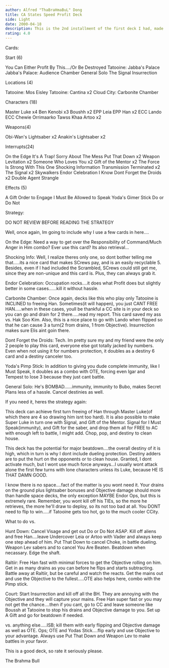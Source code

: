 ```yaml
---
author: Alfred "ThaBraHmaBuL" Dong
title: CA States Speed Profit Deck
side: Light
date: 2000-04-18
description: This is the 2nd installment of the first deck I had, made specially for states and all.
rating: 4.0
---
```

Cards: 

Start (6)

You Can Either Profit By This..../Or Be Destroyed
Tatooine: Jabba's Palace
Jabba's Palace: Audience Chamber
General Solo
The Signal
Insurrection

Locations (4)

Tatooine: Mos Eisley
Tatooine: Cantina x2
Cloud City: Carbonite Chamber

Characters (18)

Master Luke x4
Ben Kenobi x3
Boushh x2
EPP Leia
EPP Han x2
ECC Lando
ECC Chewie
Orrimaarko
Tawss Khaa
Artoo x2

Weapons(4)

Obi-Wan's Lightsaber x2
Anakin's Lightsaber x2

Interrupts(24)

On the Edge
It's A Trap!
Sorry About The Mess
Put That Down x2
Weapon Levitation x2
Someone Who Loves You x2
Gift of the Mentor x2
The Force Is Strong With This One
Shocking Information
Transmission Terminated x2
The Signal x2
Skywalkers
Endor Celebration
I Know
Dont Forget the Droids x2
Double Agent
Strangle

Effects (5)

A Gift
Order to Engage
I Must Be Allowed to Speak
Yoda's Gimer Stick
Do or Do Not




Strategy: 

DO NOT REVIEW BEFORE READING THE STRATEGY


Well, once again, Im going to include why I use a few cards in here....

On the Edge: Need a way to get over the Responsibility of Command/Much Anger in Him combo? Ever use this card? Its also retrieval...

Shocking Info: Well, I realize theres only one, so dont bother telling me that.....its a nice card that makes SCrews pay, and is an easily recyclable 5. Besides, even if I had included the Scrambled, SCrews could still get me, since they are non-unique and this card is. Plus, they can always grab it.

Endor Celebration: Occupation rocks....it does what Profit does but slightly better in some cases......kill it without hassle.

Carbonite Chamber: Once again, decks like this who play only Tatooine is INCLINED to freeing Han. Sometimes(it will happen), you just CANT FREE HAN.....when in these cases, youll be thankful a CC site is in your deck so you can go and drain for 2 there.....read my report. This card saved my ass vs. Hak Soo Kim. Also, this is a nice place to go with Lando when flipped so that he can cause 3 a turn(2 from drains, 1 from Objective). Insurrection makes sure Elis aint goin there.

Dont Forget the Droids: Tech. Im pretty sure my and my friend were the only 2 people to play this card, everyone else got totally jacked by numbers. Even when not using it for numbers protection, it doubles as a destiny 6 card and a destiny canceler too.

Yoda's Pimp Stick: In addition to giving you dude complete immunity, like I Must Speak, it doubles as a combo with OTE, forcing even Igar and Tempest to lose 3 because they just cant battle.

General Solo: He's BOMBAD......immunity, immunity to Bubo, makes Secret Plans less of a hassle. Cancel destinies as well.


If you need it, heres the strategy again:

This deck can achieve first turn freeing of Han through Master Luke(of which there are 4 so drawing him isnt too hard). It is also possible to make Super Luke in turn one with Signal, and Gift of the Mentor. Signal for I Must Speak(immunity), and Gift for the saber, and drop them all for FREE to AC with enough left to battle, I might add. Chop, pop, and destiny to clean house.

This deck has the potential for major beatdown....the overall destiny of it is high, which in turn is why I dont include dueling protection. Destiny adders are to put the hurt on the opponents or to clean house. Granted, I dont activate much, but I wont use much force anyways...I usually wont attack alone the first few turns with lone characters unless its Luke, because HE IS THAT DAMN GOOD.

I know there is no space....fact of the matter is you wont need it. Your drains on the ground plus lightsaber bonuses and Objective damage should more than handle space decks, the only exception MAYBE Endor Ops, but this is extremely rare. Remember, you wont kill off his TIEs, so the more he retrieves, the more he'll draw to deploy, so its not too bad at all.  You DONT need to flip to win.....if Tatooine gets too hot, go to the much cooler CCity.


What to do vs.

Hunt Down: Cancel Visage and get out Do or Do Not ASAP. Kill off aliens and free Han....leave Undercover Leia or Artoo with Vader and always keep one step ahead of him. Put That Down to cancel Choke, in battle dueling. Weapon Lev sabers and to cancel You Are Beaten. Beatdown when necassary. Edge the shaft.

Raltiir: Free Han fast with minimal forces to get the Objective rolling on him. Get in as many drains as you can before he flips and starts subtracting. Battle away at Raltiir, but be careful and watch the reacts. Get the mains out and use the Objective to the fullest.....OTE also helps here, combo with the Pimp stick.

Court: Start Insurrection and kill off all the BH. They are annoying with the Objective and they will capture your mains. Free Han super fast or you may not get the chance....then if you cant, go to CC and leave someone like Boussh at Tatooine to stop his drains and Objective damage to you. Set up A Gift and go for beatdown if needed.

vs. anything else.....ISB; kill them with early flipping and Objective damage as well as OTE. Ops; OTE and Yodas Stick....flip early and use Objective to your advantage. Always use Put That Down and Weapon Lev to make battles in your favor.

This is a good deck, so rate it seriously please.

The Brahma Bull

